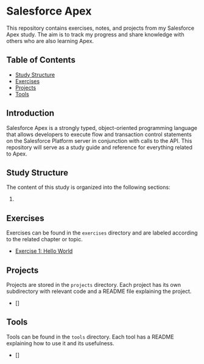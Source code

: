 # Salesforce Apex

This repository contains exercises, notes, and projects from my Salesforce Apex study. The aim is to track my progress and share knowledge with others who are also learning Apex.

## Table of Contents

- [Study Structure](#study-structure)
- [Exercises](#exercises)
- [Projects](#projects)
- [Tools](#tools)

## Introduction

Salesforce Apex is a strongly typed, object-oriented programming language that allows developers to execute flow and transaction control statements on the Salesforce Platform server in conjunction with calls to the API. This repository will serve as a study guide and reference for everything related to Apex.

## Study Structure

The content of this study is organized into the following sections:

1. 

## Exercises

Exercises can be found in the `exercises` directory and are labeled according to the related chapter or topic.

- [Exercise 1: Hello World](exercises/exercise1.apex)

## Projects

Projects are stored in the `projects` directory. Each project has its own subdirectory with relevant code and a README file explaining the project.

- []

## Tools

Tools can be found in the `tools` directory. Each tool has a README explaining how to use it and its usefulness.

- []